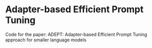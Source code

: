 # Adapter-based Efficient Prompt Tuning
Code for the paper: ADEPT: Adapter-based Efficient Prompt Tuning approach for smaller
language models
